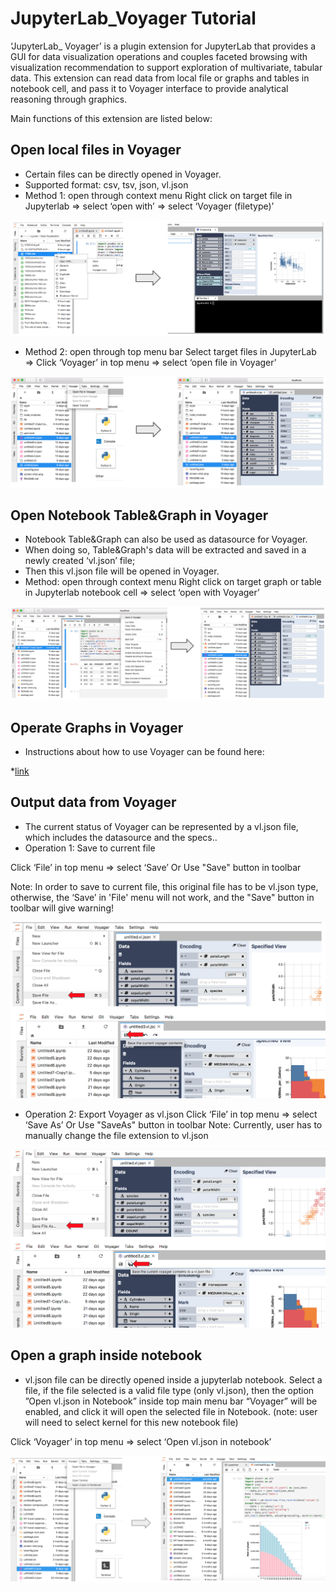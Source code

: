 # JupyterLab_Voyager Tutorial

‘JupyterLab_ Voyager’ is a plugin extension for JupyterLab that provides a GUI for data visualization operations
and couples faceted browsing with visualization recommendation to support exploration of multivariate, tabular data. 
This extension can read data from  local file or graphs and tables in notebook cell, and pass it to Voyager interface 
to provide analytical reasoning through graphics.

Main functions of this extension are listed below:

## Open local files in Voyager

* Certain files can be directly opened in Voyager. 
* Supported format: csv, tsv, json, vl.json
* Method 1: open through context menu
Right click on target file in Jupyterlab =>  select ‘open with’  => select ‘Voyager (filetype)’

![image](http://raw.githubusercontent.com/zzhangjii/sourcefiles/master/tutorial_pic_0.png)


* Method 2: open through top menu bar
Select target files in JupyterLab => Click ‘Voyager’ in top menu =>  select ‘open file in Voyager’

![image](http://raw.githubusercontent.com/zzhangjii/sourcefiles/master/tutorial_pic_1.png)

## Open Notebook Table&Graph in Voyager
* Notebook Table&Graph can also be used as datasource for Voyager. 
* When doing so, Table&Graph's data will be extracted and saved in a newly created ‘vl.json’ file;
* Then this vl.json file will be opened in Voyager.
* Method: open through context menu
Right click on target graph or table  in Jupyterlab notebook cell =>  select ‘open with Voyager’

![image](http://raw.githubusercontent.com/zzhangjii/sourcefiles/master/tutorial_pic_2.png)

## Operate Graphs in Voyager
* Instructions about how to use Voyager can be found here: 

*[link](http://github.com/vega/voyager)

## Output data from Voyager
* The current status of Voyager can be represented by a vl.json file, which includes the datasource and the specs.. 
* Operation 1: Save to current file

Click ‘File’ in top menu => select ‘Save’ 
Or 
Use "Save" button in toolbar

Note: In order to save to current file, this original file has to be vl.json type, otherwise, the ‘Save’ in 'File' menu will not work, and the "Save" button in toolbar will give warning!

![image](http://raw.githubusercontent.com/zzhangjii/sourcefiles/master/tutorial_pic_3.png)

* Operation 2: Export Voyager as vl.json
Click ‘File’ in top menu => select ‘Save As’ Or Use "SaveAs" button in toolbar Note: Currently, user has to manually change the file extension to vl.json

![image](http://raw.githubusercontent.com/zzhangjii/sourcefiles/master/tutorial_pic_4.png)

## Open a graph inside notebook
* vl.json file can be directly opened inside a jupyterlab notebook.
Select a file, if the file selected is a valid file type (only vl.json), then the option ”Open vl.json in Notebook” inside top main menu bar “Voyager” will be enabled, and click it will open the selected file in Notebook. (note: user will need to select kernel for this new notebook file)

Click ‘Voyager’ in top menu => select ‘Open vl.json in notebook’ 

![link](http://raw.githubusercontent.com/zzhangjii/sourcefiles/master/tutorial_pic_5.png)